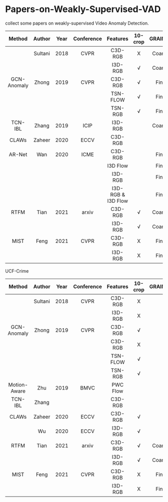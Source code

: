 # Papers-on-Weakly-Supervised-VAD
collect some papers on weakly-supervised Video Anomaly Detection.

|   Method    | Author  | Year | Conference |      Features       | 10-crop | GRAINED |  AUC   | FAR  |              |                                                              |
| :---------: | :-----: | :--: | :--------: | :-----------------: | :-----: | :-----: | :----: | ---- | ------------ | ------------------------------------------------------------ |
|             | Sultani | 2018 |    CVPR    |       C3D-RGB       |    X    | Coarse  | 86.30  | 0.15 |              | Official(Keras)[code](https://github.com/WaqasSultani/AnomalyDetectionCVPR2018) |
|             |         |      |            |       I3D-RGB       |    √    | Coarse  | 85.33  |      | Re-implement |                                                              |
| GCN-Anomaly |  Zhong  | 2019 |    CVPR    |       C3D-RGB       |    √    |  Fine   | 76.44  |      |              | Official(Pytorch)[code](https://github.com/jx-zhong-for-academic-purpose/GCN-Anomaly-Detection) |
|             |         |      |            |      TSN-FLOW       |    √    |  Fine   | 84.13  |      |              |                                                              |
|             |         |      |            |       TSN-RGB       |    √    |  Fine   | 84.44  |      |              |                                                              |
|   TCN-IBL   |  Zhang  | 2019 |    ICIP    |       I3D-RGB       |         | Coarse  | 82.50  |      |              |                                                              |
|    CLAWs    | Zaheer  | 2020 |    ECCV    |       C3D-RGB       |         |         | 89.67  |      |              |                                                              |
|   AR-Net    |   Wan   | 2020 |    ICME    |       C3D-RGB       |         |  Fine   | 85.01* | 0.57 | Re-implement | Official(Pytorch)[code](https://github.com/wanboyang/Anomaly_AR_Net_ICME_2020) |
|             |         |      |            |      I3D Flow       |         |  Fine   | 82.32  |      |              |                                                              |
|             |         |      |            |       I3D-RGB       |         |  Fine   | 85.38  | 0.27 |              |                                                              |
|             |         |      |            | I3D-RGB & I3D  Flow |         |  Fine   | 91.24  | 0.10 |              |                                                              |
|    RTFM     |  Tian   | 2021 |   arxiv    |       C3D-RGB       |    √    | Coarse  | 91.51  |      |              | Official(Pytorch)[Code](https://github.com/tianyu0207/MTN-KMIL) |
|             |         |      |            |       I3D-RGB       |    √    | Coarse  | 97.21  |      |              |                                                              |
|    MIST     |  Feng   | 2021 |    CVPR    |       C3D-RGB       |    X    |  Fine   | 93.13  | 1.71 |              |                                                              |
|             |         |      |            |       I3D-RGB       |    X    |  Fine   | 94.83  | 0.05 |              |                                                              |





UCF-Crime

|    Method    | Author  | Year | Conference | Features | 10-crop | GRAINED |  AUC  | FAR  |              |                                                              |
| :----------: | :-----: | :--: | :--------: | :------: | :-----: | :-----: | :---: | :--: | ------------ | ------------------------------------------------------------ |
|              | Sultani | 2018 |    CVPR    | C3D-RGB  |    X    |         | 75.41 | 1.9  |              | Official(Keras)[code](https://github.com/WaqasSultani/AnomalyDetectionCVPR2018) |
|              |         |      |            | I3D-RGB  |    X    |         | 77.92 |      |              |                                                              |
| GCN-Anomaly  |  Zhong  | 2019 |    CVPR    | C3D-RGB  |    √    |         | 81.08 | 2.2  |              | Official(Pytorch)[code](https://github.com/jx-zhong-for-academic-purpose/GCN-Anomaly-Detection) |
|              |         |      |            | C3D-RGB  |    X    |         | 80.67 | 3.3  | Re-implement |                                                              |
|              |         |      |            | TSN-FLOW |    √    |         | 78.08 |      |              |                                                              |
|              |         |      |            | TSN-RGB  |    √    |         | 82.12 |      |              |                                                              |
| Motion-Aware |   Zhu   | 2019 |    BMVC    | PWC Flow |         |         | 79.00 |      |              |                                                              |
|   TCN-IBL    |  Zhang  |      |            | C3D-RGB  |         |         | 78.66 |      |              |                                                              |
|    CLAWs     | Zaheer  | 2020 |    ECCV    | C3D-RGB  |    √    |         | 83.03 |      |              |                                                              |
|              |   Wu    | 2020 |    ECCV    | I3D-RGB  |    √    |         | 82.44 |      |              |                                                              |
|     RTFM     |  Tian   | 2021 |   arxiv    | C3D-RGB  |    √    | Coarse  | 83.28 |      |              | Official(Pytorch)[Code](https://github.com/tianyu0207/MTN-KMIL) |
|              |         |      |            | I3D-RGB  |    √    | Coarse  | 84.03 |      |              |                                                              |
|     MIST     |  Feng   | 2021 |    CVPR    | C3D-RGB  |    X    |  Fine   | 81.40 | 2.19 |              |                                                              |
|              |         |      |            | I3D-RGB  |    X    |  Fine   | 82.30 | 0.13 |              |                                                              |

